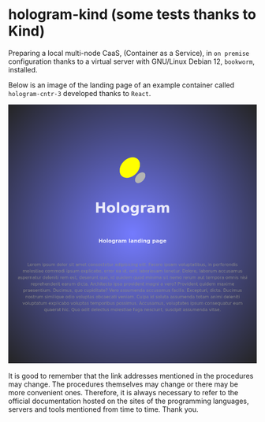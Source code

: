 # hologram-kind (some tests thanks to Kind)

Preparing a local multi-node CaaS, (Container as a Service), in `on premise` configuration thanks to a virtual server with GNU/Linux Debian 12, `bookworm`, installed.

Below is an image of the landing page of an example container called `hologram-cntr-3` developed thanks to `React`.

![landing page](docker-playground/hologram-3.0/dev/landing/screenshots/hologram-cntr-3_landing_page.png)

It is good to remember that the link addresses mentioned in the procedures may change.
The procedures themselves may change or there may be more convenient ones.
Therefore, it is always necessary to refer to the official documentation hosted on the sites of the programming languages, servers and tools mentioned from time to time.
Thank you.
